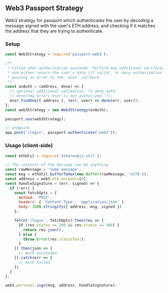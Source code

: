 ## Web3 Passport Strategy

Web3 strategy for passport which authenticates the user by decoding a message
signed with the user's ETH address, and checking if it matches the address
that they are trying to authenticate.

### Setup
```js
const Web3Strategy = require('passport-web3');

/**
 * Called when authorization succeeds. Perform any additional verification here,
 * and either return the user's data (if valid), or deny authorization by
 * passing an error to the `done` callback.
 */
const onAuth = (address, done) => {
  // optional additional validation. To deny auth:
  // done(new Error('User is not authorized.'));
  User.findOne({ address }, (err, user) => done(err, user));
};
const web3Strategy = new Web3Strategy(onAuth);

passport.use(web3Strategy);

// endpoint
app.post('/login', passport.authenticate('web3'));
```

### Usage (client-side)

```js
const ethUtil = require('ethereumjs-util');

// The contents of the message can be anything
const rawMessage = 'Some message';
const msg = ethUtil.bufferToHex(new Buffer(rawMessage, 'utf8'));
const address = web3.eth.accounts[0];
const handleSignature = (err, signed) => {
  if (!err) {
    const fetchOpts = {
      method: 'POST',
      headers: { 'Content-Type': 'application/json' }.
      body: JSON.stringify({ address, msg, signed })
    };

    fetch('/login', fetchOpts).then(res => {
      if (res.status >= 200 && res.status <= 300) {
        return res.json();
      } else {
        throw Error(res.statusText);
      }
    }).then(json => {
      // Auth succeeded
    }).catch(err => {
      // Auth failed
    })
  }
};

web3.personal.sign(msg, address, handleSignature);
```
